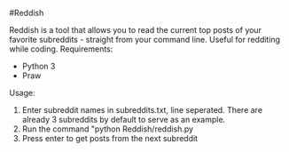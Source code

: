 #Reddish

Reddish is a tool that allows you to read the current top posts of your favorite subreddits - straight from your command line. Useful for redditing while coding.
Requirements:

* Python 3
* Praw


Usage:

1. Enter subreddit names in subreddits.txt, line seperated. There are already 3 subreddits by default to serve as an example.
2. Run the command "python Reddish/reddish.py
3. Press enter to get posts from the next subreddit

